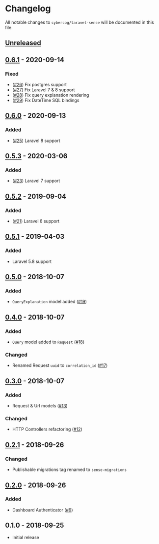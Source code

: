 # Changelog

All notable changes to `cybercog/laravel-sense` will be documented in this file.

## [Unreleased]

## [0.6.1] - 2020-09-14

### Fixed

- ([#26]) Fix postgres support
- ([#27]) Fix Laravel 7 & 8 support
- ([#28]) Fix query explanation rendering
- ([#29]) Fix DateTime SQL bindings

## [0.6.0] - 2020-09-13

### Added

- ([#25]) Laravel 8 support

## [0.5.3] - 2020-03-06

### Added

- ([#23]) Laravel 7 support

## [0.5.2] - 2019-09-04

### Added

- ([#21]) Laravel 6 support

## [0.5.1] - 2019-04-03

### Added

- Laravel 5.8 support

## [0.5.0] - 2018-10-07

### Added

- `QueryExplanation` model added ([#19]) 

## [0.4.0] - 2018-10-07

### Added

- `Query` model added to `Request` ([#18]) 

### Changed

- Renamed Request `uuid` to `correlation_id` ([#17])

## [0.3.0] - 2018-10-07

### Added

- Request & Url models ([#13])

### Changed

- HTTP Controllers refactoring ([#12])

## [0.2.1] - 2018-09-26

### Changed

- Publishable migrations tag renamed to `sense-migrations`

## [0.2.0] - 2018-09-26

### Added

- Dashboard Authenticator ([#9])

## 0.1.0 - 2018-09-25

- Initial release

[Unreleased]: https://github.com/cybercog/laravel-sense/compare/0.6.1...master
[0.6.1]: https://github.com/cybercog/laravel-sense/compare/0.6.0...0.6.1
[0.6.0]: https://github.com/cybercog/laravel-sense/compare/0.5.3...0.6.0
[0.5.3]: https://github.com/cybercog/laravel-sense/compare/0.5.2...0.5.3
[0.5.2]: https://github.com/cybercog/laravel-sense/compare/0.5.1...0.5.2
[0.5.1]: https://github.com/cybercog/laravel-sense/compare/0.5.0...0.5.1
[0.5.0]: https://github.com/cybercog/laravel-sense/compare/0.4.0...0.5.0
[0.4.0]: https://github.com/cybercog/laravel-sense/compare/0.3.0...0.4.0
[0.3.0]: https://github.com/cybercog/laravel-sense/compare/0.2.1...0.3.0
[0.2.1]: https://github.com/cybercog/laravel-sense/compare/0.2.0...0.2.1
[0.2.0]: https://github.com/cybercog/laravel-sense/compare/0.1.0...0.2.0

[#29]: https://github.com/cybercog/laravel-sense/pull/29
[#28]: https://github.com/cybercog/laravel-sense/pull/28
[#27]: https://github.com/cybercog/laravel-sense/pull/27
[#26]: https://github.com/cybercog/laravel-sense/pull/26
[#25]: https://github.com/cybercog/laravel-sense/pull/25
[#23]: https://github.com/cybercog/laravel-sense/pull/23
[#21]: https://github.com/cybercog/laravel-sense/pull/21
[#19]: https://github.com/cybercog/laravel-sense/pull/19
[#18]: https://github.com/cybercog/laravel-sense/pull/18
[#17]: https://github.com/cybercog/laravel-sense/pull/17
[#13]: https://github.com/cybercog/laravel-sense/pull/13
[#12]: https://github.com/cybercog/laravel-sense/pull/12
[#9]: https://github.com/cybercog/laravel-sense/pull/9
